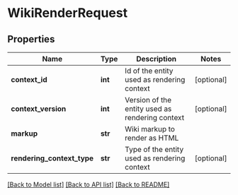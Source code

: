 # WikiRenderRequest

## Properties
Name | Type | Description | Notes
------------ | ------------- | ------------- | -------------
**context_id** | **int** | Id of the entity used as rendering context | [optional] 
**context_version** | **int** | Version of the entity used as rendering context | [optional] 
**markup** | **str** | Wiki markup to render as HTML | 
**rendering_context_type** | **str** | Type of the entity used as rendering context | [optional] 

[[Back to Model list]](../README.md#documentation-for-models) [[Back to API list]](../README.md#documentation-for-api-endpoints) [[Back to README]](../README.md)

